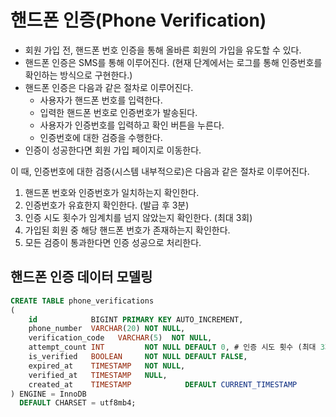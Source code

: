 # 핸드폰 인증(Phone Verification)

- 회원 가입 전, 핸드폰 번호 인증을 통해 올바른 회원의 가입을 유도할 수 있다.
- 핸드폰 인증은 SMS를 통해 이루어진다. (현재 단계에서는 로그를 통해 인증번호를 확인하는 방식으로 구현한다.)
- 핸드폰 인증은 다음과 같은 절차로 이루어진다.
    - 사용자가 핸드폰 번호를 입력한다.
    - 입력한 핸드폰 번호로 인증번호가 발송된다.
    - 사용자가 인증번호를 입력하고 확인 버튼을 누른다.
    - 인증번호에 대한 검증을 수행한다.
- 인증이 성공한다면 회원 가입 페이지로 이동한다.

이 때, 인증번호에 대한 검증(시스템 내부적으로)은 다음과 같은 절차로 이루어진다.

1. 핸드폰 번호와 인증번호가 일치하는지 확인한다.
2. 인증번호가 유효한지 확인한다. (발급 후 3분)
3. 인증 시도 횟수가 임계치를 넘지 않았는지 확인한다. (최대 3회)
4. 가입된 회원 중 해당 핸드폰 번호가 존재하는지 확인한다.
5. 모든 검증이 통과한다면 인증 성공으로 처리한다.

## 핸드폰 인증 데이터 모델링

```sql
CREATE TABLE phone_verifications
(
    id            BIGINT PRIMARY KEY AUTO_INCREMENT,
    phone_number  VARCHAR(20) NOT NULL,
    verification_code   VARCHAR(5)  NOT NULL,
    attempt_count INT         NOT NULL DEFAULT 0, # 인증 시도 횟수 (최대 3회 제한)
    is_verified   BOOLEAN     NOT NULL DEFAULT FALSE,
    expired_at    TIMESTAMP   NOT NULL,
    verified_at   TIMESTAMP   NULL,
    created_at    TIMESTAMP            DEFAULT CURRENT_TIMESTAMP
) ENGINE = InnoDB
  DEFAULT CHARSET = utf8mb4;
```